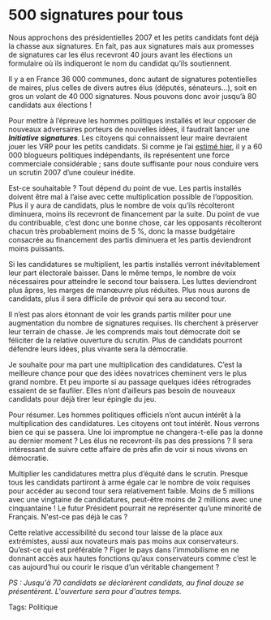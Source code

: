# 500 signatures pour tous

Nous approchons des présidentielles 2007 et les petits candidats font déjà la chasse aux signatures. En fait, pas aux signatures mais aux promesses de signatures car les élus recevront 40 jours avant les élections un formulaire où ils indiqueront le nom du candidat qu’ils soutiennent.

Il y a en France 36 000 communes, donc autant de signatures potentielles de maires, plus celles de divers autres élus (députés, sénateurs…), soit en gros un volant de 40 000 signatures. Nous pouvons donc avoir jusqu’à 80 candidats aux élections !

Pour mettre à l’épreuve les hommes politiques installés et leur opposer de nouveaux adversaires porteurs de nouvelles idées, il faudrait lancer une ***Initiative signatures***. Les citoyens qui connaissent leur maire devraient jouer les VRP pour les petits candidats. Si comme je l’ai [estimé hier](http://blog.tcrouzet.com/2006/07/26/la-deuxieme-force-citoyenne), il y a 60 000 blogueurs politiques indépendants, ils représentent une force commerciale considérable ; sans doute suffisante pour nous conduire vers un scrutin 2007 d’une couleur inédite.

Est-ce souhaitable ? Tout dépend du point de vue. Les partis installés doivent être mal à l’aise avec cette multiplication possible de l’opposition. Plus il y aura de candidats, plus le nombre de voix qu’ils récolteront diminuera, moins ils recevront de financement par la suite. Du point de vue du contribuable, c’est donc une bonne chose, car les opposants récolteront chacun très probablement moins de 5 %, donc la masse budgétaire consacrée au financement des partis diminuera et les partis deviendront moins puissants.

Si les candidatures se multiplient, les partis installés verront inévitablement leur part électorale baisser. Dans le même temps, le nombre de voix nécessaires pour atteindre le second tour baissera. Les luttes deviendront plus âpres, les marges de manœuvre plus réduites. Plus nous aurons de candidats, plus il sera difficile de prévoir qui sera au second tour.

Il n’est pas alors étonnant de voir les grands partis militer pour une augmentation du nombre de signatures requises. Ils cherchent à préserver leur terrain de chasse. Je les comprends mais tout démocrate doit se féliciter de la relative ouverture du scrutin. Plus de candidats pourront défendre leurs idées, plus vivante sera la démocratie.

Je souhaite pour ma part une multiplication des candidatures. C’est la meilleure chance pour que des idées novatrices cheminent vers le plus grand nombre. Et peu importe si au passage quelques idées rétrogrades essaient de se faufiler. Elles n’ont d’ailleurs pas besoin de nouveaux candidats pour déjà tirer leur épingle du jeu.

Pour résumer. Les hommes politiques officiels n’ont aucun intérêt à la multiplication des candidatures. Les citoyens ont tout intérêt. Nous verrons bien ce qui se passera. Une loi impromptue ne changera-t-elle pas la donne au dernier moment ? Les élus ne recevront-ils pas des pressions ? Il sera intéressant de suivre cette affaire de près afin de voir si nous vivons en démocratie.

Multiplier les candidatures mettra plus d’équité dans le scrutin. Presque tous les candidats partiront à arme égale car le nombre de voix requises pour accéder au second tour sera relativement faible. Moins de 5 millions avec une vingtaine de candidatures, peut-être moins de 2 millions avec une cinquantaine ! Le futur Président pourrait ne représenter qu’une minorité de Français. N'est-ce pas déjà le cas ?

Cette relative accessibilité du second tour laisse de la place aux extrémistes, aussi aux novateurs mais pas moins aux conservateurs. Qu’est-ce qui est préférable ? Figer le pays dans l’immobilisme en ne donnant accès aux hautes fonctions qu’aux conservateurs comme c’est le cas aujourd’hui ou courir le risque d’un véritable changement ?

*PS : Jusqu'à 70 candidats se déclarèrent candidats, au final douze se présentèrent. L'ouverture sera pour d'autres temps.*

Tags: Politique